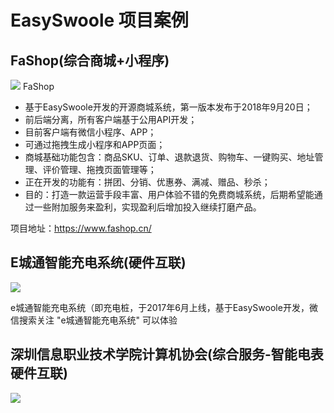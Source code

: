# EasySwoole 项目案例

## FaShop(综合商城+小程序)
![](FaShop/fashop.jpg)
FaShop 
- 基于EasySwoole开发的开源商城系统，第一版本发布于2018年9月20日；
- 前后端分离，所有客户端基于公用API开发；
- 目前客户端有微信小程序、APP；
- 可通过拖拽生成小程序和APP页面；
- 商城基础功能包含：商品SKU、订单、退款退货、购物车、一键购买、地址管理、评价管理、拖拽页面管理等；
- 正在开发的功能有：拼团、分销、优惠券、满减、赠品、秒杀；
- 目的：打造一款运营手段丰富、用户体验不错的免费商城系统，后期希望能通过一些附加服务来盈利，实现盈利后增加投入继续打磨产品。

项目地址：https://www.fashop.cn/

## E城通智能充电系统(硬件互联)
![](E-City/e-city-1.jpg)

e城通智能充电系统（即充电桩，于2017年6月上线，基于EasySwoole开发，微信搜索关注 "e城通智能充电系统" 可以体验

## 深圳信息职业技术学院计算机协会(综合服务-智能电表硬件互联)
![](Aiy/aiy-1.jpg)
